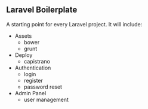## Laravel Boilerplate

A starting point for every Laravel project. It will include:

- Assets
    - bower
    - grunt
- Deploy
    - capistrano
- Authentication
    - login
    - register
    - password reset
- Admin Panel
    - user management